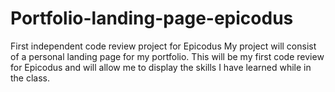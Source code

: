 # Portfolio-landing-page-epicodus
First independent code review project for Epicodus 
My project will consist of a personal landing page for my portfolio. This will be my first code review for Epicodus and will allow me to display the skills I have learned while in the class. 
